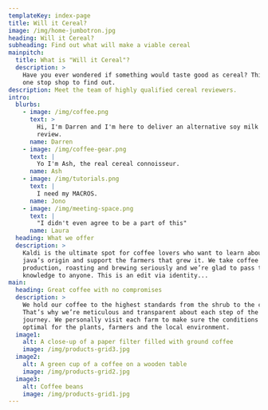 ```yaml
---
templateKey: index-page
title: Will it Cereal?
image: /img/home-jumbotron.jpg
heading: Will it Cereal?
subheading: Find out what will make a viable cereal
mainpitch:
  title: What is "Will it Cereal"?
  description: >
    Have you ever wondered if something would taste good as cereal? This is your
    one stop shop to find out.
description: Meet the team of highly qualified cereal reviewers.
intro:
  blurbs:
    - image: /img/coffee.png
      text: >
        Hi, I'm Darren and I'm here to deliver an alternative soy milk based
        review.
      name: Darren
    - image: /img/coffee-gear.png
      text: |
        Yo I'm Ash, the real cereal connoisseur.
      name: Ash
    - image: /img/tutorials.png
      text: |
        I need my MACROS.
      name: Jono
    - image: /img/meeting-space.png
      text: |
        "I didn't even agree to be a part of this"
      name: Laura
  heading: What we offer
  description: >
    Kaldi is the ultimate spot for coffee lovers who want to learn about their
    java’s origin and support the farmers that grew it. We take coffee
    production, roasting and brewing seriously and we’re glad to pass that
    knowledge to anyone. This is an edit via identity...
main:
  heading: Great coffee with no compromises
  description: >
    We hold our coffee to the highest standards from the shrub to the cup.
    That’s why we’re meticulous and transparent about each step of the coffee’s
    journey. We personally visit each farm to make sure the conditions are
    optimal for the plants, farmers and the local environment.
  image1:
    alt: A close-up of a paper filter filled with ground coffee
    image: /img/products-grid3.jpg
  image2:
    alt: A green cup of a coffee on a wooden table
    image: /img/products-grid2.jpg
  image3:
    alt: Coffee beans
    image: /img/products-grid1.jpg
---
```

